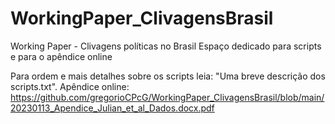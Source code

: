 # WorkingPaper_ClivagensBrasil
Working Paper - Clivagens políticas no Brasil
Espaço dedicado para scripts e para o apêndice online

Para ordem e mais detalhes sobre os scripts leia: "Uma breve descrição dos scripts.txt".
Apêndice online:
https://github.com/gregorioCPcG/WorkingPaper_ClivagensBrasil/blob/main/20230113_Apendice_Julian_et_al_Dados.docx.pdf

